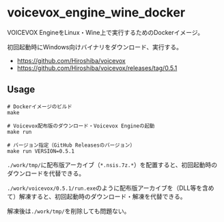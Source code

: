 # voicevox_engine_wine_docker

VOICEVOX EngineをLinux・Wine上で実行するためのDockerイメージ。

初回起動時にWindows向けバイナリをダウンロード、実行する。

- https://github.com/Hiroshiba/voicevox
- https://github.com/Hiroshiba/voicevox/releases/tag/0.5.1

## Usage
```shell
# Dockerイメージのビルド
make

# Voicevox配布版のダウンロード・Voicevox Engineの起動
make run

# バージョン指定（GitHub Releasesのバージョン）
make run VERSION=0.5.1
```

`./work/tmp/`に配布版アーカイブ（`*.nsis.7z.*`）を配置すると、初回起動時のダウンロードを代替できる。

`./work/voicevox/0.5.1/run.exe`のように配布版アーカイブを（DLL等を含めて）解凍すると、初回起動時のダウンロード・解凍を代替できる。

解凍後は`./work/tmp/`を削除しても問題ない。
